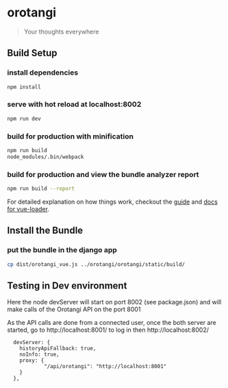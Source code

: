 # orotangi

> Your thoughts everywhere

## Build Setup


### install dependencies

```bash
npm install
```

### serve with hot reload at localhost:8002

```bash
npm run dev
```

### build for production with minification

```bash
npm run build
node_modules/.bin/webpack
```

### build for production and view the bundle analyzer report

```bash
npm run build --report
```

For detailed explanation on how things work, checkout the [guide](http://vuejs-templates.github.io/webpack/) and [docs for vue-loader](http://vuejs.github.io/vue-loader).

## Install the Bundle

### put the bundle in the django app

```bash
cp dist/orotangi_vue.js ../orotangi/orotangi/static/build/
```

## Testing in Dev environment

Here the node devServer will start on port 8002 (see package.json) and will make calls of the Orotangi API on the port 8001

As the API calls are done from a connected user, once the both server are started, go to http://localhost:8001/ to log in then http://localhost:8002/

```
  devServer: {
    historyApiFallback: true,
    noInfo: true,
    proxy: {
            "/api/orotangi": "http://localhost:8001"
    }
  },
```
